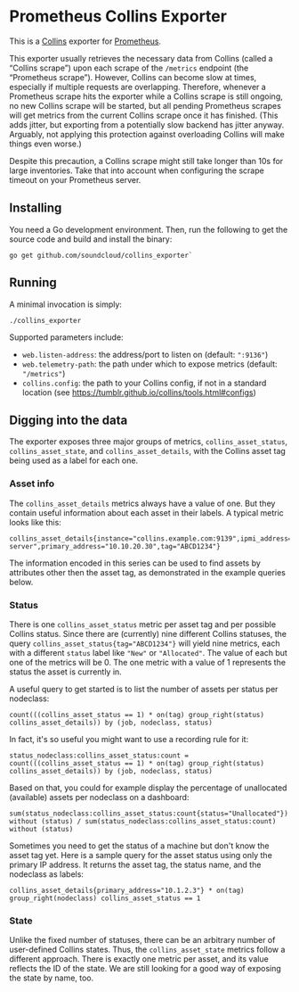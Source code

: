 Prometheus Collins Exporter
===========================

This is a [Collins](https://github.com/tumblr/collins/) exporter for
[Prometheus](https://prometheus.io).

This exporter usually retrieves the necessary data from Collins (called a
“Collins scrape”) upon each scrape of the `/metrics` endpoint (the “Prometheus
scrape”). However, Collins can become slow at times, especially if multiple
requests are overlapping. Therefore, whenever a Prometheus scrape hits the
exporter while a Collins scrape is still ongoing, no new Collins scrape will be
started, but all pending Prometheus scrapes will get metrics from the current
Collins scrape once it has finished. (This adds jitter, but exporting from a
potentially slow backend has jitter anyway. Arguably, not applying this
protection against overloading Collins will make things even worse.)

Despite this precaution, a Collins scrape might still take longer than 10s for
large inventories. Take that into account when configuring the scrape timeout
on your Prometheus server.

## Installing

You need a Go development environment. Then, run the following to get the
source code and build and install the binary:

    go get github.com/soundcloud/collins_exporter`

## Running

A minimal invocation is simply:

    ./collins_exporter

Supported parameters include:

 - `web.listen-address`: the address/port to listen on (default: `":9136"`)
 - `web.telemetry-path`: the path under which to expose metrics (default:
   `"/metrics"`)
 - `collins.config`: the path to your Collins config, if not in a standard
   location (see https://tumblr.github.io/collins/tools.html#configs)

## Digging into the data

The exporter exposes three major groups of metrics, `collins_asset_status`,
`collins_asset_state`, and `collins_asset_details`, with the Collins asset tag
being used as a label for each one.

### Asset info

The `collins_asset_details` metrics always have a value of one. But they
contain useful information about each asset in their labels. A typical metric
looks like this:

```
collins_asset_details{instance="collins.example.com:9139",ipmi_address="10.1.2.3",job="collins",nodeclass="web-server",primary_address="10.10.20.30",tag="ABCD1234"}
```

The information encoded in this series can be used to find assets by attributes
other then the asset tag, as demonstrated in the example queries below.

### Status

There is one `collins_asset_status` metric per asset tag and per possible
Collins status. Since there are (currently) nine different Collins statuses,
the query `collins_asset_status{tag="ABCD1234"}` will yield nine metrics, each
with a different `status` label like `"New"` or `"Allocated"`. The value of
each but one of the metrics will be 0. The one metric with a value of 1
represents the status the asset is currently in.

A useful query to get started is to list the number of assets per status per
nodeclass:

```
count(((collins_asset_status == 1) * on(tag) group_right(status) collins_asset_details)) by (job, nodeclass, status)
```

In fact, it's so useful you might want to use a recording rule for it:

```
status_nodeclass:collins_asset_status:count = count(((collins_asset_status == 1) * on(tag) group_right(status) collins_asset_details)) by (job, nodeclass, status)
```

Based on that, you could for example display the percentage of unallocated
(available) assets per nodeclass on a dashboard:

```
sum(status_nodeclass:collins_asset_status:count{status="Unallocated"}) without (status) / sum(status_nodeclass:collins_asset_status:count) without (status)
```

Sometimes you need to get the status of a machine but don't know the asset tag
yet. Here is a sample query for the asset status using only the primary IP
address. It returns the asset tag, the status name, and the nodeclass as
labels:

```
collins_asset_details{primary_address="10.1.2.3"} * on(tag) group_right(nodeclass) collins_asset_status == 1
```


### State

Unlike the fixed number of statuses, there can be an arbitrary number of
user-defined Collins states. Thus, the `collins_asset_state` metrics follow a
different approach. There is exactly one metric per asset, and its value
reflects the ID of the state. We are still looking for a good way of exposing
the state by name, too.
